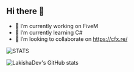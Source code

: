 ## Hi there 👋

- 🔭 I’m currently working on FiveM
- 🌱 I’m currently learning C#
- 👯 I’m looking to collaborate on https://cfx.re/

![STATS](https://github-readme-stats.vercel.app/api/top-langs/?username=LakishaDev&layout=compact&theme=cobalt)

![LakishaDev's GitHub stats](https://github-readme-stats.vercel.app/api?username=LakishaDev&theme=tokyonight)